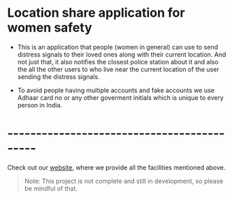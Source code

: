 # Location share application for women safety
 
* This is an application that people (women in general) can use to send distress signals to their loved ones along with their current location. And not just that, it also notifies the closest police station about it and also the all the other users to who live near the current location of the user sending the distress signals.

* To avoid people having multiple accounts and fake accounts we use Adhaar card no or any other goverment initials which is unique to every person in India.

# -------------------------------------------
Check out our [website](https://nirvay-women-safety.netlify.app/), where we provide all the facilities mentioned above.

> Note: This project is not complete and still in development, so please be mindful of that.